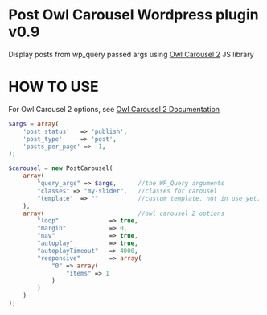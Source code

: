 # Post Owl Carousel Wordpress plugin v0.9
Display posts from wp_query passed args using <a target="_blank" href="https://github.com/OwlCarousel2/OwlCarousel2">Owl Carousel 2</a> JS library

<h1>HOW TO USE</h1>

For Owl Carousel 2 options, see <a target="_blank" href="https://owlcarousel2.github.io/OwlCarousel2/docs/started-welcome.html">Owl Carousel 2 Documentation</a>

```php
$args = array(
    'post_status'   => 'publish',
    'post_type'     => 'post',
    'posts_per_page' => -1,
);

$carousel = new PostCarousel(
    array(
        "query_args" => $args,      //the WP_Query arguments
        "classes" => "my-slider",   //classes for carousel
        "template"  => ""           //custom template, not in use yet. Just customize carousel-template.php
    ),
    array(                          //owl carousel 2 options
        "loop"              => true,
        "margin"            => 0,
        "nav"               => true,
        "autoplay"          => true,
        "autoplayTimeout"   => 4000,
        "responsive"        => array(
            "0" => array(
                "items" => 1
            )
        )
    )
);
```
